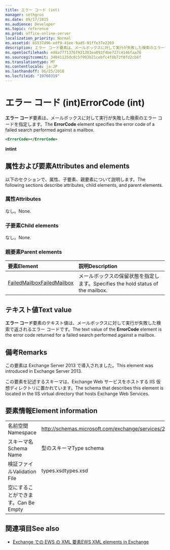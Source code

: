 ```yaml
---
title: エラー コード (int)
manager: sethgros
ms.date: 09/17/2015
ms.audience: Developer
ms.topic: reference
ms.prod: office-online-server
localization_priority: Normal
ms.assetid: 65537d96-edf9-41ee-9ad5-91ffe37e2269
description: エラー コード要素は、メールボックスに対して実行が失敗した検索のエラー コードを指定します。
ms.openlocfilehash: ed8a7771376f921303ea093f4be727c4146faa76
ms.sourcegitcommit: 34041125dc8c5f993b21cebfc4f8b72f0fd2cb6f
ms.translationtype: MT
ms.contentlocale: ja-JP
ms.lasthandoff: 06/25/2018
ms.locfileid: "19760319"
---
```

# <a name="errorcode-int"></a><span data-ttu-id="c423e-103">エラー コード (int)</span><span class="sxs-lookup"><span data-stu-id="c423e-103">ErrorCode (int)</span></span>

<span data-ttu-id="c423e-104">**エラー コード**要素は、メールボックスに対して実行が失敗した検索のエラー コードを指定します。</span><span class="sxs-lookup"><span data-stu-id="c423e-104">The **ErrorCode** element specifies the error code of a failed search performed against a mailbox.</span></span> 
  
```XML
<ErrorCode></ErrorCode>
```

 <span data-ttu-id="c423e-105">**int**</span><span class="sxs-lookup"><span data-stu-id="c423e-105">**int**</span></span>
## <a name="attributes-and-elements"></a><span data-ttu-id="c423e-106">属性および要素</span><span class="sxs-lookup"><span data-stu-id="c423e-106">Attributes and elements</span></span>

<span data-ttu-id="c423e-107">以下のセクションで、属性、子要素、親要素について説明します。</span><span class="sxs-lookup"><span data-stu-id="c423e-107">The following sections describe attributes, child elements, and parent elements.</span></span>
  
### <a name="attributes"></a><span data-ttu-id="c423e-108">属性</span><span class="sxs-lookup"><span data-stu-id="c423e-108">Attributes</span></span>

<span data-ttu-id="c423e-109">なし。</span><span class="sxs-lookup"><span data-stu-id="c423e-109">None.</span></span>
  
### <a name="child-elements"></a><span data-ttu-id="c423e-110">子要素</span><span class="sxs-lookup"><span data-stu-id="c423e-110">Child elements</span></span>

<span data-ttu-id="c423e-111">なし。</span><span class="sxs-lookup"><span data-stu-id="c423e-111">None.</span></span>
  
### <a name="parent-elements"></a><span data-ttu-id="c423e-112">親要素</span><span class="sxs-lookup"><span data-stu-id="c423e-112">Parent elements</span></span>

|<span data-ttu-id="c423e-113">**要素**</span><span class="sxs-lookup"><span data-stu-id="c423e-113">**Element**</span></span>|<span data-ttu-id="c423e-114">**説明**</span><span class="sxs-lookup"><span data-stu-id="c423e-114">**Description**</span></span>|
|:-----|:-----|
|[<span data-ttu-id="c423e-115">FailedMailbox</span><span class="sxs-lookup"><span data-stu-id="c423e-115">FailedMailbox</span></span>](failedmailbox.md) <br/> |<span data-ttu-id="c423e-116">メールボックスの保留状態を指定します。</span><span class="sxs-lookup"><span data-stu-id="c423e-116">Specifies the hold status of the mailbox.</span></span>  <br/> |
   
## <a name="text-value"></a><span data-ttu-id="c423e-117">テキスト値</span><span class="sxs-lookup"><span data-stu-id="c423e-117">Text value</span></span>

<span data-ttu-id="c423e-118">**エラー コード**要素のテキスト値は、メールボックスに対して実行が失敗した検索で返されるエラー コードです。</span><span class="sxs-lookup"><span data-stu-id="c423e-118">The text value of the **ErrorCode** element is the error code returned for a failed search performed against a mailbox.</span></span> 
  
## <a name="remarks"></a><span data-ttu-id="c423e-119">備考</span><span class="sxs-lookup"><span data-stu-id="c423e-119">Remarks</span></span>

<span data-ttu-id="c423e-120">この要素は Exchange Server 2013 で導入されました。</span><span class="sxs-lookup"><span data-stu-id="c423e-120">This element was introduced in Exchange Server 2013.</span></span>
  
<span data-ttu-id="c423e-121">この要素を記述するスキーマは、Exchange Web サービスをホストする IIS 仮想ディレクトリに置かれています。</span><span class="sxs-lookup"><span data-stu-id="c423e-121">The schema that describes this element is located in the IIS virtual directory that hosts Exchange Web Services.</span></span>
  
## <a name="element-information"></a><span data-ttu-id="c423e-122">要素情報</span><span class="sxs-lookup"><span data-stu-id="c423e-122">Element information</span></span>

|||
|:-----|:-----|
|<span data-ttu-id="c423e-123">名前空間</span><span class="sxs-lookup"><span data-stu-id="c423e-123">Namespace</span></span>  <br/> |http://schemas.microsoft.com/exchange/services/2006/types  <br/> |
|<span data-ttu-id="c423e-124">スキーマ名</span><span class="sxs-lookup"><span data-stu-id="c423e-124">Schema Name</span></span>  <br/> |<span data-ttu-id="c423e-125">型のスキーマ</span><span class="sxs-lookup"><span data-stu-id="c423e-125">Type schema</span></span>  <br/> |
|<span data-ttu-id="c423e-126">検証ファイル</span><span class="sxs-lookup"><span data-stu-id="c423e-126">Validation File</span></span>  <br/> |<span data-ttu-id="c423e-127">types.xsd</span><span class="sxs-lookup"><span data-stu-id="c423e-127">types.xsd</span></span>  <br/> |
|<span data-ttu-id="c423e-128">空にすることができます。</span><span class="sxs-lookup"><span data-stu-id="c423e-128">Can Be Empty</span></span>  <br/> ||
   
## <a name="see-also"></a><span data-ttu-id="c423e-129">関連項目</span><span class="sxs-lookup"><span data-stu-id="c423e-129">See also</span></span>



- [<span data-ttu-id="c423e-130">Exchange での EWS の XML 要素</span><span class="sxs-lookup"><span data-stu-id="c423e-130">EWS XML elements in Exchange</span></span>](ews-xml-elements-in-exchange.md)


